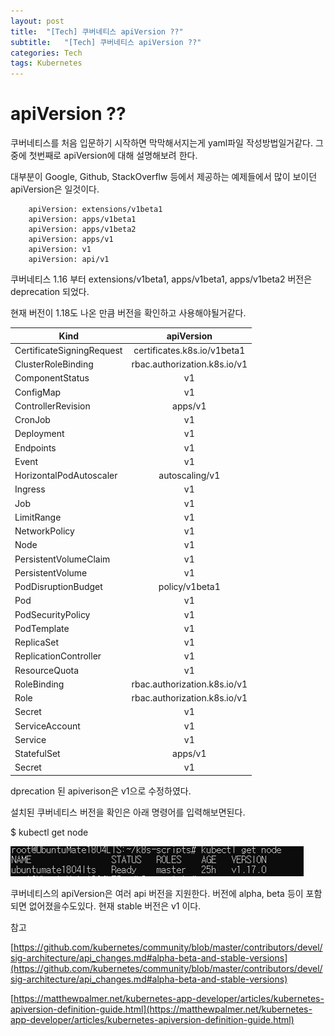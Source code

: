 ```yaml
---
layout: post
title:  "[Tech] 쿠버네티스 apiVersion ??"
subtitle:   "[Tech] 쿠버네티스 apiVersion ??"
categories: Tech
tags: Kubernetes
---
```


# apiVersion ??

쿠버네티스를 처음 입문하기 시작하면 막막해서지는게 yaml파일 작성방법일거같다. 그중에 첫번째로 apiVersion에 대해 설명해보려 한다.

대부분이 Google, Github, StackOverflw 등에서 제공하는 예제들에서 많이 보이던 apiVersion은 일것이다.
```
    apiVersion: extensions/v1beta1
    apiVersion: apps/v1beta1
    apiVersion: apps/v1beta2
    apiVersion: apps/v1
    apiVersion: v1
    apiVersion: api/v1
```
쿠버네티스 1.16 부터 extensions/v1beta1, apps/v1beta1, apps/v1beta2  버전은 deprecation 되었다.

현재 버전이 1.18도 나온 만큼 버전을 확인하고 사용해야될거같다.

| Kind | apiVersion |
|---|:---:|
| CertificateSigningRequest | certificates.k8s.io/v1beta1 |
| ClusterRoleBinding | rbac.authorization.k8s.io/v1 |
| ComponentStatus | v1 |
| ConfigMap | v1 |
| ControllerRevision | apps/v1 |
| CronJob | v1 |
| Deployment | v1 |
| Endpoints | v1 |
| Event | v1 |
| HorizontalPodAutoscaler | autoscaling/v1 |
| Ingress | v1 |
| Job | v1 |
| LimitRange | v1 |
| NetworkPolicy | v1 |
| Node | v1 |
| PersistentVolumeClaim | v1 |
| PersistentVolume | v1 |
| PodDisruptionBudget | policy/v1beta1 |
| Pod | v1 |
| PodSecurityPolicy | v1 |
| PodTemplate | v1 |
| ReplicaSet | v1 |
| ReplicationController | v1 |
| ResourceQuota | v1 |
| RoleBinding | rbac.authorization.k8s.io/v1 |
| Role | rbac.authorization.k8s.io/v1 |
| Secret | v1 |
| ServiceAccount | v1 |
| Service | v1 |
| StatefulSet | apps/v1 |
| Secret | v1 |
dprecation 된 apiverison은 v1으로 수정하였다. 

설치된 쿠버네티스 버전을 확인은 아래 명령어를 입력해보면된다.

$ kubectl get node 

![/assets/img/2020-01-05-Tech-Kubernetes-apiVersion/Untitled.png](/assets/img/2020-01-05-Tech-Kubernetes-apiVersion/Untitled.png)

쿠버네티스의 apiVersion은 여러 api 버전을 지원한다. 버전에 alpha, beta 등이 포함되면 없어졌을수도있다.  현재 stable 버전은 v1 이다. 

참고

[https://github.com/kubernetes/community/blob/master/contributors/devel/sig-architecture/api_changes.md#alpha-beta-and-stable-versions](https://github.com/kubernetes/community/blob/master/contributors/devel/sig-architecture/api_changes.md#alpha-beta-and-stable-versions)

[https://matthewpalmer.net/kubernetes-app-developer/articles/kubernetes-apiversion-definition-guide.html](https://matthewpalmer.net/kubernetes-app-developer/articles/kubernetes-apiversion-definition-guide.html)